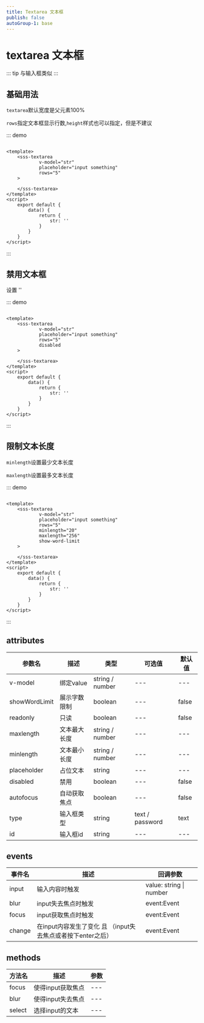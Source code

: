```yaml
---
title: Textarea 文本框
publish: false
autoGroup-1: base
---
```


# textarea 文本框

::: tip
与输入框类似
:::


## 基础用法

`textarea`默认宽度是父元素100%

`rows`指定文本框显示行数,`height`样式也可以指定，但是不建议

::: demo

~~~vue

<template>
    <sss-textarea 
            v-model="str" 
            placeholder="input something"
            rows="5"
    >
        
    </sss-textarea>
</template>
<script>
    export default {
        data() {
            return {
                str: ''
            }
        }
    }
</script>
~~~

:::



## 禁用文本框

设置 ''

::: demo

~~~vue

<template>
    <sss-textarea 
            v-model="str" 
            placeholder="input something"
            rows="5"
            disabled
    >
        
    </sss-textarea>
</template>
<script>
    export default {
        data() {
            return {
                str: ''
            }
        }
    }
</script>
~~~

:::





## 限制文本长度
`minlength`设置最少文本长度

`maxlength`设置最多文本长度


::: demo

~~~vue

<template>
    <sss-textarea 
            v-model="str" 
            placeholder="input something"
            rows="5"
            minlength="20"
            maxlength="256"
            show-word-limit
    >
        
    </sss-textarea>
</template>
<script>
    export default {
        data() {
            return {
                str: ''
            }
        }
    }
</script>
~~~

:::




## attributes

| 参数名        | 描述             | 类型            | 可选值          | 默认值 |
| ------------- | ---------------- | --------------- | --------------- | ------ |
| v-model       | 绑定value        | string / number | ---             | ---    |
| showWordLimit | 展示字数限制     | boolean         | ---             | false  |
| readonly      | 只读             | boolean         | ---             | false  |
| maxlength     | 文本最大长度     | string / number | ---             | ---    |
| minlength     | 文本最小长度     | string / number | ---             | ---    |
| placeholder   | 占位文本         | string          | ---             | ---    |
| disabled      | 禁用             | boolean         | ---             | false  |
| autofocus     | 自动获取焦点     | boolean         | ---             | false  |
| type          | 输入框类型       | string          | text / password | text   |
| id            | 输入框id         | string          | ---             | ---    |


## events

| 事件名 | 描述                                                        | 回调参数                |
| ------ | ----------------------------------------------------------- | ----------------------- |
| input  | 输入内容时触发                                              | value: string \| number |
| blur   | input失去焦点时触发                                         | event:Event             |
| focus  | input获取焦点时触发                                         | event:Event             |
| change | 在input内容发生了变化 且 （input失去焦点或者按下enter之后） | event:Event             |

## methods

| 方法名      | 描述                                                 | 参数                                              |
| ----------- | ---------------------------------------------------- | ------------------------------------------------- |
| focus       | 使得input获取焦点                                    | ---                                               |
| blur        | 使得input失去焦点                                    | ---                                               |
| select      | 选择input的文本                                      | ---                                               |